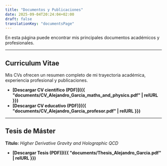 ```yaml
---
title: "Documentos y Publicaciones"
date: 2025-09-04T20:24:04+02:00
draft: false
translationKey: "documentsPage"
---
```


En esta página puede encontrar mis principales documentos académicos y profesionales.

---

## Curriculum Vitae

Mis CVs ofrecen un resumen completo de mi trayectoria académica, experiencia profesional y publicaciones.

* **[Descargar CV científico (PDF)]({{ "documents/CV_Alejandro_Garcia_maths_and_physics.pdf" | relURL }})**
* **[Descargar CV educativo (PDF)]({{ "documents/CV_Alejandro_Garcia_profesor.pdf" | relURL }})**

---

## Tesis de Máster

**Título:** *Higher Derivative Gravity and Holographic QCD*

* **[Descargar Tesis (PDF)]({{ "documents/Thesis_Alejandro_Garcia.pdf" | relURL }})**
